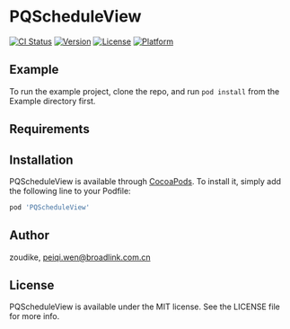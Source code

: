 # PQScheduleView

[![CI Status](https://img.shields.io/travis/zoudike/PQScheduleView.svg?style=flat)](https://travis-ci.org/zoudike/PQScheduleView)
[![Version](https://img.shields.io/cocoapods/v/PQScheduleView.svg?style=flat)](https://cocoapods.org/pods/PQScheduleView)
[![License](https://img.shields.io/cocoapods/l/PQScheduleView.svg?style=flat)](https://cocoapods.org/pods/PQScheduleView)
[![Platform](https://img.shields.io/cocoapods/p/PQScheduleView.svg?style=flat)](https://cocoapods.org/pods/PQScheduleView)

## Example

To run the example project, clone the repo, and run `pod install` from the Example directory first.

## Requirements

## Installation

PQScheduleView is available through [CocoaPods](https://cocoapods.org). To install
it, simply add the following line to your Podfile:

```ruby
pod 'PQScheduleView'
```

## Author

zoudike, peiqi.wen@broadlink.com.cn

## License

PQScheduleView is available under the MIT license. See the LICENSE file for more info.
